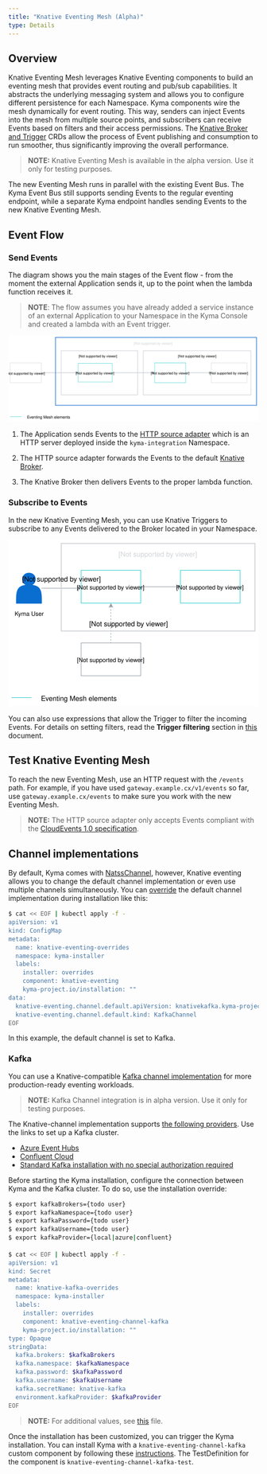 ```yaml
---
title: "Knative Eventing Mesh (Alpha)"
type: Details
---
```


## Overview

Knative Eventing Mesh leverages Knative Eventing components to build an eventing mesh that provides event routing and pub/sub capabilities. It abstracts the underlying messaging system and allows you to configure different persistence for each Namespace. Kyma components wire the mesh dynamically for event routing. This way, senders can inject Events into the mesh from multiple source points, and subscribers can receive Events based on filters and their access permissions. The [Knative Broker and Trigger](https://knative.dev/docs/eventing/broker-trigger/) CRDs allow the process of Event publishing and consumption to run smoother, thus significantly improving the overall performance.   

 >**NOTE:** Knative Eventing Mesh is available in the alpha version. Use it only for testing purposes.
 
The new Eventing Mesh runs in parallel with the existing Event Bus. The Kyma Event Bus still supports sending Events to the regular eventing endpoint, while a separate Kyma endpoint handles sending Events to the new Knative Eventing Mesh. 

## Event Flow

### Send Events

The diagram shows you the main stages of the Event flow - from the moment the external Application sends it, up to the point when the lambda function receives it. 

>**NOTE**: The flow assumes you have already added a service instance of an external Application to your Namespace in the Kyma Console and created a lambda with an Event trigger. 

![Sending Events](./assets/knative-event-mesh-send-events.svg)

1. The Application sends Events to the [HTTP source adapter](https://github.com/kyma-project/kyma/tree/master/components/event-sources/adapter/http) which is an HTTP server deployed inside the `kyma-integration` Namespace.  

2. The HTTP source adapter forwards the Events to the default [Knative Broker](https://knative.dev/docs/eventing/broker-trigger).

3. The Knative Broker then delivers Events to the proper lambda function. 

### Subscribe to Events 

In the new Knative Eventing Mesh, you can use Knative Triggers to subscribe to any Events delivered to the Broker located in your Namespace.  

![Subscribe to Events](./assets/knative-event-mesh-subscription.svg)

You can also use expressions that allow the Trigger to filter the incoming Events. For details on setting filters, read the **Trigger filtering** section in [this](https://knative.dev/docs/eventing/broker-trigger/) document. 

## Test Knative Eventing Mesh

To reach the new Eventing Mesh, use an HTTP request with the `/events` path. 
For example, if you have used `gateway.example.cx/v1/events` so far, use `gateway.example.cx/events` to make sure you work with the new Eventing Mesh. 

>**NOTE:** The HTTP source adapter only accepts Events compliant with the [CloudEvents 1.0 specification](https://github.com/cloudevents/spec/blob/v1.0/spec.md).

## Channel implementations

By default, Kyma comes with [NatssChannel](https://github.com/knative/eventing-contrib/tree/master/natss/config), however, Knative eventing allows you to change the default channel implementation or even use multiple channels simultaneously.
You can [override](/root/kyma/#configuration-helm-overrides-for-kyma-installation) the default channel implementation during installation like this:

```bash
$ cat << EOF | kubectl apply -f -
apiVersion: v1
kind: ConfigMap
metadata:
  name: knative-eventing-overrides
  namespace: kyma-installer
  labels:
    installer: overrides
    component: knative-eventing
    kyma-project.io/installation: ""
data:
  knative-eventing.channel.default.apiVersion: knativekafka.kyma-project.io/v1alpha1
  knative-eventing.channel.default.kind: KafkaChannel
EOF
```

In this example, the default channel is set to Kafka.

### Kafka

You can use a Knative-compatible [Kafka channel implementation](https://github.com/kyma-incubator/knative-kafka) for more production-ready eventing workloads. 

>**NOTE:** Kafka Channel integration is in alpha version. Use it only for testing purposes.

The Knative-channel implementation supports [the following providers](https://github.com/kyma-incubator/knative-kafka/blob/9eb3fa3f6e67ffc80b162d2ef4c8a8a3942d9c5f/resources/README.md#kafka-providers). Use the links to set up a Kafka cluster.

* [Azure Event Hubs](https://azure.microsoft.com/en-us/services/event-hubs/)
* [Confluent Cloud](https://www.confluent.io/confluent-cloud)
* [Standard Kafka installation with no special authorization required](https://kafka.apache.org/quickstart)

Before starting the Kyma installation, configure the connection between Kyma and the Kafka cluster. To do so, use the installation override:

```bash
$ export kafkaBrokers={todo user}
$ export kafkaNamespace={todo user}
$ export kafkaPassword={todo user}
$ export kafkaUsername={todo user}
$ export kafkaProvider={local|azure|confluent}

$ cat << EOF | kubectl apply -f -
apiVersion: v1
kind: Secret
metadata:
  name: knative-kafka-overrides
  namespace: kyma-installer
  labels:
    installer: overrides
    component: knative-eventing-channel-kafka
    kyma-project.io/installation: ""
type: Opaque    
stringData:
  kafka.brokers: $kafkaBrokers
  kafka.namespace: $kafkaNamespace
  kafka.password: $kafkaPassword
  kafka.username: $kafkaUsername
  kafka.secretName: knative-kafka
  environment.kafkaProvider: $kafkaProvider
EOF
```

>**NOTE:** For additional values, see [this](https://github.com/kyma-incubator/knative-kafka/blob/master/resources/knative-kafka/values.yaml) file.

Once the installation has been customized, you can trigger the Kyma installation.
You can install Kyma with a `knative-eventing-channel-kafka` custom component by following these [instructions](/root/kyma/#configuration-custom-component-installation). The TestDefinition for the component is `knative-eventing-channel-kafka-test`.
